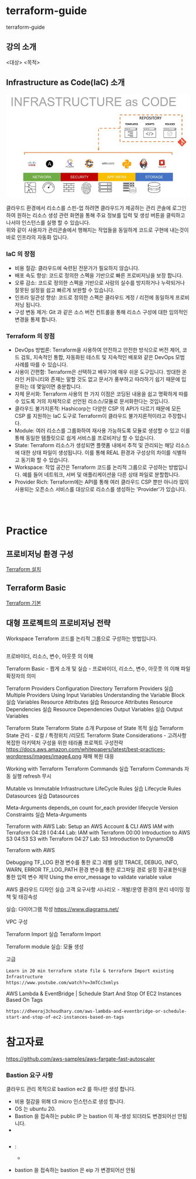 # terraform-guide
terraform-guide


## 강의 소개

<대상> <목적>

## Infrastructure as Code(IaC) 소개

![iac](images/img.png)

클라우드 환경에서 리소스를 스핀-업 하려면 클라우드가 제공하는 관리 콘솔에 로그인하여 원하는 리소스 생성 관련 화면을 통해 주요 정보를 입력 및 생성 버튼을 클릭하고 나서야 인스턴스를 실행 할 수 있습니다.  
위와 같이 사용자가 관리콘솔에서 행해지는 작업들을 동일하게 코드로 구현에 내는것이 바로 인프라의 자동화 입니다.

### IaC 의 장점 
- 비용 절감: 클라우드에 숙련된 전문가가 필요하지 않습니다. 
- 배포 속도 향상: 코드로 정의한 스펙을 기반으로 빠른 프로비저닝을 보장 합니다.
- 오류 감소: 코드로 정의한 스펙을 기반으로 사람의 실수를 방지하거나 누락되거나 잘못된 설정읠 쉽고 빠르게 보완할 수 있습니다.
- 인프라 일관성 향상: 코드로 정의한 스펙은 클라우드 계정 / 리전에 동일하게 프로비저닝 됩니다.
- 구성 변동 제거: Git 과 같은 소스 버전 컨트롤을 통해 리소스 구성에 대한 임의적인 변경을 통제 합니다.  

### Terraform 의 장점

- DevOps 방법론: Terraform을 사용하여 안전하고 안전한 방식으로 버전 제어, 코드 검토, 지속적인 통합, 자동화된 테스트 및 지속적인 배포와 같은 DevOps 모범 사례를 따를 수 있습니다.
- 사용이 간편함: Terraform은 선택하고 배우기에 매우 쉬운 도구입니다. 방대한 온라인 커뮤니티와 존재는 말할 것도 없고 문서가 풍부하고 따라하기 쉽기 때문에 입문하는 데 몇일이면 충분합니다.
- 자체 문서화: Terraform 사용의 한 가지 이점은 코딩된 내용을 쉽고 명확하게 따를 수 있도록 거의 자체적으로 선언된 리소스/모듈로 문서화한다는 것입니다.
- 클라우드 불가지론적: Hashicorp는 다양한 CSP 의 API가 다르기 때문에 모든 CSP 를 지원하는 IaC 도구로 Terraform이 클라우드 불가지론적이라고 주장합니다.
- Module: 여러 리소스를 그룹화하여 재사용 가능하도록 모듈로 생성할 수 있고 이를 통해 동일한 템플릿으로 쉽게 서비스를 프로비저닝 할 수 있습니다.
- State: Terraform 리소스가 생성되면 플랫폼 내에서 추적 및 관리되는 해당 리소스에 대한 상태 파일이 생성됩니다. 이를 통해 REAL 환경과 구성상의 차이를 식별하고 동기화 할 수 있습니다. 
- Workspace: 작업 공간은 Terraform 코드를 논리적 그룹으로 구성하는 방법입니다. 예를 들어 네트워크, 서버 및 애플리케이션을 다른 상태 파일로 분할합니다.
- Provider Rich: Terraform에는 API를 통해 여러 클라우드 CSP 뿐만 아니라 많이 사용되는 오픈소스 서비스를 대상으로 리소스를 생성하는 'Provider'가 있습니다. 

<br><br>

# Practice

## 프로비저닝 환경 구성
[Terraform 설치](./lab-101/guide.md)


## Terraform Basic

[Terraform 기본](./lab-102/guide.md)



## 대형 프로젝트의 프로비저닝 전략

Workspace  Terraform 코드를 논리적 그룹으로 구성하는 방법입니다.


```
```

프로바이더, 리소스, 변수, 아웃풋 의 이해

Terraform Basic - 짭게 소개 및 실습  - 프로바이더, 리소스, 변수, 아웃풋 의 이해
파일 확장자의 의미

Terraform Providers
Configuration Directory
Terraform Providers
실습 Multiple Providers
Using Input Variables
Understanding the Variable Block
실습 Variables
Resource Attributes
실습 Resource Attributes
Resource Dependencies
실습 Resource Dependencies
Output Variables
실습 Output Variables

Terraform State
Terraform State 소개
Purpose of State 목적
실습 Terraform State 관리 - 로컬 / 특정위치 /리모트
Terraform State Considerations - 고려사항
복잡한 아키텍처 구성을 위한 테라폼 프로젝트 구성전략
https://docs.aws.amazon.com/whitepapers/latest/best-practices-wordpress/images/image4.png
재해 복원 대응





Working with Terraform
Terraform Commands
실습 Terraform Commands
자동 실행
refresh 무시

Mutable vs Immutable Infrastructure
LifeCycle Rules
실습 Lifecycle Rules
Datasources
실습 Datasources

Meta-Arguments
depends_on
count
for_each
provider
lifecycle
Version Constraints
실습 Meta-Arguments


Terraform with AWS
Lab: Setup an AWS Account  & CLI
AWS IAM with Terraform
04:28
I
04:44
Lab: IAM with Terraform
00:00
Introduction to AWS S3
04:53
S3 with Terraform
04:27
Lab: S3
Introduction to DynamoDB


Terraform with AWS

Debugging
TF_LOG 환경 변수를 통한 로그 레벨 설정
TRACE, DEBUG, INFO, WARN, ERROR
TF_LOG_PATH 환경 변수를 통한 로그파일 경로 설정
정규표현식을 통한 입력 변수 제약 Using the error_message to validate variable value


AWS 클라우드 디자인 실습
고객 요구사항 시나리오 - 개발/운영 환경의 분리
네이밍 정책 및 태깅속성

실습: 다이어그램 작성
https://www.diagrams.net/

VPC 구성






Terraform Import
실습 Terraform Import

Terraform module
실습: 모듈 생성


고급

	Learn in 20 min terraform state file & terraform Import existing Infrastructure
	https://www.youtube.com/watch?v=3mTCc3xmlys


AWS Lambda & EventBridge | Schedule Start And Stop Of EC2 Instances Based On Tags

	https://dheeraj3choudhary.com/aws-lambda-and-eventbridge-or-schedule-start-and-stop-of-ec2-instances-based-on-tags


# 참고자료
https://github.com/aws-samples/aws-fargate-fast-autoscaler



### Bastion 요구 사항

클라우드 관리 목적으로 bastion ec2 를 하나만 생성 합니다.
- 비용 절감을 위해 t3 micro 인스턴스로 생성 합니다. 
- OS 는 ubuntu 20.
- Bastion 을 접속하는 public IP 는 bastion 이 재-생성 되더라도 변경되어선 안됩니다.
- 
```

```
- 
  : 

  - 
- bastion 을 접속하는 bastion 은 eip 가 변경되어선 안됨
